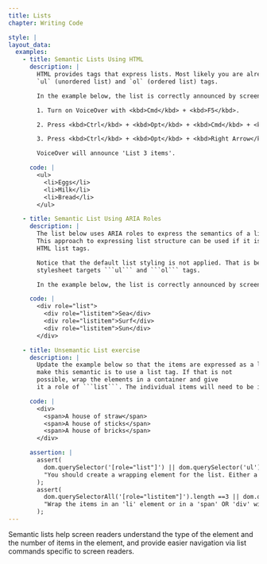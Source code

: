 ```yaml
---
title: Lists
chapter: Writing Code

style: |
layout_data:
  examples:
    - title: Semantic Lists Using HTML
      description: |
        HTML provides tags that express lists. Most likely you are already familiar with the
        `ul` (unordered list) and `ol` (ordered list) tags.

        In the example below, the list is correctly announced by screen readers as a list with three items.

        1. Turn on VoiceOver with <kbd>Cmd</kbd> + <kbd>F5</kbd>.

        2. Press <kbd>Ctrl</kbd> + <kbd>Opt</kbd> + <kbd>Cmd</kbd> + <kbd>h</kbd> repeatedly until you have jumped to the Editor Output heading.

        3. Press <kbd>Ctrl</kbd> + <kbd>Opt</kbd> + <kbd>Right Arrow</kbd>.

        VoiceOver will announce 'List 3 items'.

      code: |
        <ul>
          <li>Eggs</li>
          <li>Milk</li>
          <li>Bread</li>
        </ul>

    - title: Semantic List Using ARIA Roles
      description: |
        The list below uses ARIA roles to express the semantics of a list from a generic div structure.
        This approach to expressing list structure can be used if it is not possible to use the native
        HTML list tags.

        Notice that the default list styling is not applied. That is because the browser's default
        stylesheet targets ```ul``` and ```ol``` tags.

        In the example below, the list is correctly announced by screen readers as a list with three items.

      code: |
        <div role="list">
          <div role="listitem">Sea</div>
          <div role="listitem">Surf</div>
          <div role="listitem">Sun</div>
        </div>

    - title: Unsemantic List exercise
      description: |
        Update the example below so that the items are expressed as a list. The easiest way to
        make this semantic is to use a list tag. If that is not
        possible, wrap the elements in a container and give
        it a role of ```list```. The individual items will need to be identified with a role of ```listitem```.

      code: |
        <div>
          <span>A house of straw</span>
          <span>A house of sticks</span>
          <span>A house of bricks</span>
        </div>

      assertion: |
        assert(
          dom.querySelector('[role="list"]') || dom.querySelector('ul') || dom.querySelector('ol'),
          "You should create a wrapping element for the list. Either a 'ul', 'li' OR a 'div' with the role 'list'."
        );
        assert(
          dom.querySelectorAll('[role="listitem"]').length ==3 || dom.querySelectorAll('li').length == 3,
          "Wrap the items in an 'li' element or in a 'span' OR 'div' with the role 'listitem'."
        );
---
```

Semantic lists help screen readers understand the type of the element and the 
number of items in the element, and provide
easier navigation via list commands specific to screen readers.


